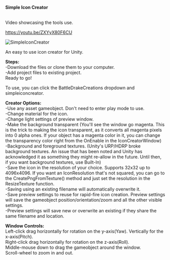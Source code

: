 <b> Simple Icon Creator </b>

<br> Video showcasing the tools use. <br>

https://youtu.be/ZXYyX80F6CU

![SimpleIconCreator](https://github.com/Battledrake/SimpleIconCreator/assets/37988801/c9402bf2-90de-48d0-a5e3-296db859ea11)

An easy to use icon creator for Unity.

<b>Steps:</b>
<br>-Download the files or clone them to your computer.
<br>-Add project files to existing project.
<br>Ready to go!

To use, you can click the BattleDrakeCreations dropdown and simpleiconcreator.

<b>Creator Options:</b>
<br>-Use any asset gameobject. Don't need to enter play mode to use.
<br>-Change material for the icon.
<br>-Change light settings of preview window.
<br>-Make the background transparent (You'll see the window go magenta. This is the trick to making the icon transparent, as it converts all magenta pixels into 0 alpha ones. If your object has a magenta color in it, you can change the transparency color right from the OnEnable in the IconCreatorWindow)
<br>-Background and foreground textures. (Unity's URP/HDRP broke background textures. An issue that has been noted and Unity has acknowledged it as something they might re-allow in the future. Until then, if you want background textures, use Built-In)
<br>-Save the icon in the resolution of your choice. Supports 32x32 up to 4096x4096. If you want an IconResolution that's not squared, you can go to the CreatePngFromTexture() method and just set the resolution in the ResizeTexture function.
  <br>-Saving using an existing filename will automatically overwrite it.
<br>-Save preview settings to reuse for rapid-fire icon creation. Preview settings will save the gameobject position/orientation/zoom and all the other visible settings.
  <br>-Preview settings will save new or overwrite an existing if they share the same filename and location.

  <b>Window Controls:</b>
  <br>Left-click drag horizontally for rotation on the y-axis(Yaw). Vertically for the x-axis(Pitch).
  <br>Right-click drag horizontally for rotation on the z-axis(Roll).
  <br>Middle-mouse down to drag the gameobject around the window.
  <br>Scroll-wheel to zoom in and out.
